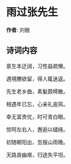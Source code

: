 # 雨过张先生

**作者**: 刘敞

## 诗词内容

禀生本迂阔，习性益疏懒。

遇境賸欲留，得人辄迷返。

先生老乡曲，素髪颇樗散。

相遇年已忘，心亲礼逾简。

幸无富贵忧，时可青白眼。

惊呵左右人，邂逅以缱绻。

初随朝阳出，忽报山雨晚。

天路良幽艰，归途失平坦。

